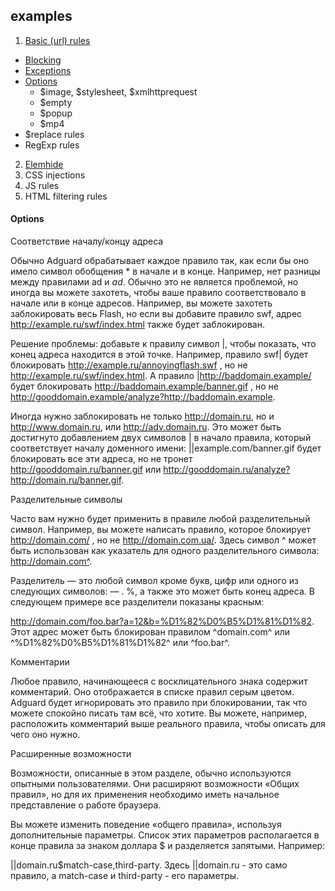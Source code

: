 ## examples
1. [Basic (url) rules](http://gshumihin.github.io/examples/filterrules/01_basic_rules.html#)
 * [Blocking](http://gshumihin.github.io/examples/filterrules/01_basic_rules.html#)
 * [Exceptions](http://gshumihin.github.io/examples/filterrules/01_2_Exceptions.html#)
 * [Options](options)
    * $image, $stylesheet, $xmlhttprequest
    * $empty
    * $popup
    * $mp4
  * $replace rules
  * RegExp rules
2. [Elemhide](http://gshumihin.github.io/examples/filterrules/02_Elemhide.html#)
3. CSS injections
4. JS rules
5. HTML filtering rules

#### Options

Соответствие началу/концу адреса

Обычно Adguard обрабатывает каждое правило так, как если бы оно имело символ обобщения * в начале и в конце. Например, нет разницы между правилами ad и *ad*. Обычно это не является проблемой, но иногда вы можете захотеть, чтобы ваше правило соответствовало в начале или в конце адресов. Например, вы можете захотеть заблокировать весь Flash, но если вы добавите правило swf, адрес http://example.ru/swf/index.html также будет заблокирован.

Решение проблемы: добавьте к правилу символ |, чтобы показать, что конец адреса находится в этой точке. Например, правило swf| будет блокировать http://example.ru/annoyingflash.swf , но не http://example.ru/swf/index.html. А правило |http://baddomain.example/ будет блокировать http://baddomain.example/banner.gif , но не http://gooddomain.example/analyze?http://baddomain.example.

Иногда нужно заблокировать не только http://domain.ru, но и http://www.domain.ru, или http://adv.domain.ru. Это может быть достигнуто добавлением двух символов | в начало правила, который соответствует началу доменного имени: ||example.com/banner.gif будет блокировать все эти адреса, но не тронет http://gooddomain.ru/banner.gif или http://gooddomain.ru/analyze?http://domain.ru/banner.gif.

Разделительные символы

Часто вам нужно будет применить в правиле любой разделительный символ. Например, вы можете написать правило, которое блокирует http://domain.com/ , но не http://domain.com.ua/. Здесь символ ^ может быть использован как указатель для одного разделительного символа: http://domain.com^.

Разделитель — это любой символ кроме букв, цифр или одного из следующих символов: — . %, а также это может быть конец адреса. В следующем примере все разделители показаны красным:

http://domain.com/foo.bar?a=12&b=%D1%82%D0%B5%D1%81%D1%82.
Этот адрес может быть блокирован правилом ^domain.com^ или ^%D1%82%D0%B5%D1%81%D1%82^ или ^foo.bar^.

Комментарии

Любое правило, начинающееся с восклицательного знака содержит комментарий. Оно отображается в списке правил серым цветом. Adguard будет игнорировать это правило при блокировании, так что можете спокойно писать там всё, что хотите. Вы можете, например, расположить комментарий выше реального правила, чтобы описать для чего оно нужно.

Расширенные возможности

Возможности, описанные в этом разделе, обычно используются опытными пользователями. Они расширяют возможности «Общих правил», но для их применения необходимо иметь начальное представление о работе браузера.

Вы можете изменить поведение «общего правила», используя дополнительные параметры. Список этих параметров располагается в конце правила за знаком доллара $ и разделяется запятыми. Например:

||domain.ru$match-case,third-party.
Здесь ||domain.ru - это само правило, а match-case и third-party - его параметры.
